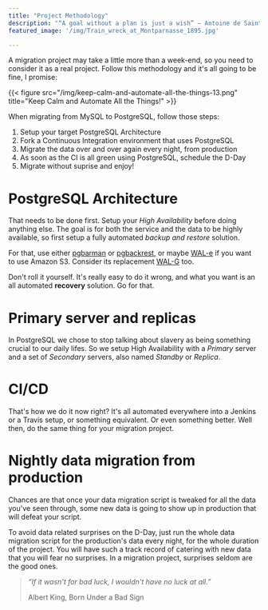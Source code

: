 ```yaml
---
title: "Project Methodology"
description: "“A goal without a plan is just a wish” — Antoine de Saint-Exupéry"
featured_image: '/img/Train_wreck_at_Montparnasse_1895.jpg'

---
```


A migration project may take a little more than a week-end, so you need to
consider it as a real project. Follow this methodology and it's all going to
be fine, I promise:

{{< figure src="/img/keep-calm-and-automate-all-the-things-13.png"
         title="Keep Calm and Automate All the Things!" >}}

When migrating from MySQL to PostgreSQL, follow those steps:

  1. Setup your target PostgreSQL Architecture
  2. Fork a Continuous Integration environment that uses PostgreSQL
  3. Migrate the data over and over again every night, from production
  4. As soon as the CI is all green using PostgreSQL, schedule the D-Day
  5. Migrate without suprise and enjoy!
  
# PostgreSQL Architecture

That needs to be done first. Setup your *High Availability* before doing
anything else. The goal is for both the service and the data to be highly
available, so first setup a fully automated *backup and restore* solution.

For that, use either [pgbarman](http://www.pgbarman.org) or
[pgbackrest](http://pgbackrest.org), or maybe
[WAL-e](https://github.com/wal-e/wal-e) if you want to use Amazon S3.
Consider its replacement [WAL-G](https://github.com/wal-g/wal-g) too.

Don't roll it yourself. It's really easy to do it wrong, and what you want
is an all automated **recovery** solution. Go for that.

# Primary server and replicas

In PostgreSQL we chose to stop talking about slavery as being something
crucial to our daily lifes. So we setup High Availability with a *Primary*
server and a set of *Secondary* servers, also named *Standby* or *Replica*.

# CI/CD

That's how we do it now right? It's all automated everywhere into a Jenkins
or a Travis setup, or something equivalent. Or even something better. Well
then, do the same thing for your migration project.

# Nightly data migration from production

Chances are that once your data migration script is tweaked for all the data
you've seen through, some new data is going to show up in production that
will defeat your script.

To avoid data related surprises on the D-Day, just run the whole data
migration script for the production's data every night, for the whole
duration of the project. You will have such a track record of catering with
new data that you will fear no surprises. In a migration project, surprises
seldom are the good ones.

> _“If it wasn't for bad luck, I wouldn't have no luck at all.”_
>
> Albert King, Born Under a Bad Sign

